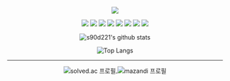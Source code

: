 <!-- header -->
<p align='center'>
  <img src="https://capsule-render.vercel.app/api?type=waving&color=e1f5fe&height=200&text=🐧&fontColor=ffffff&animation=twinkling&section=header&fontAlignY=36&fontSize=40"/>
</p>
<!-- e1f5fe -->

<!-- 기술 스택 뱃지 -->
<p align="center">
  <img src="https://img.shields.io/badge/C-00599C?style=flat&logo=c&logoColor=white"/>
  <img src="https://img.shields.io/badge/C++-00599C?style=flat&logo=c%2B%2B&logoColor=white"/>
  <img src="https://img.shields.io/badge/Java-007396?style=flat&logo=java&logoColor=white"/>
  <img src="https://img.shields.io/badge/Python-3776AB?style=flat&logo=python&logoColor=white"/>
  <img src="https://img.shields.io/badge/Spring-6DB33F?style=flat&logo=spring&logoColor=white"/>
  <img src="https://img.shields.io/badge/MySQL-4479A1?style=flat&logo=mysql&logoColor=white"/>
  <img src="https://img.shields.io/badge/Linux-FCC624?style=flat&logo=linux&logoColor=black"/>
  <img src="https://img.shields.io/badge/Windows-0078D6?style=flat&logo=windows&logoColor=white"/>
</p>

<!-- GitHub stats -->
<p align="center">
  <img src="https://github-readme-stats.vercel.app/api?username=s90d221&show_icons=true&include_all_commits=true&hide_border=true&bg_color=30,9abed9,e3ddee&title_color=fff&text_color=fff&icon_color=fff" alt="s90d221's github stats"/>
</p>
<p align="center">
  <img src="https://github-readme-stats.vercel.app/api/top-langs/?username=s90d221&layout=compact&hide_border=true&bg_color=30,e3ddee,9abed9&title_color=fff&text_color=fff&icon_color=fff&hide=scss,css,ejs,html" alt="Top Langs"/>
</p>

---

<!-- Baekjoon stats -->
<div align="center" style="margin-top: 10px;">
  <a href="https://solved.ac/s90d221">
    <img src="http://mazassumnida.wtf/api/v2/generate_badge?boj=s90d221" alt="solved.ac 프로필" style="display:inline-block; vertical-align:middle;"/>
  </a>
  <img src="http://mazandi.herokuapp.com/api?handle=s90d221&theme=warm" alt="mazandi 프로필" style="display:inline-block; vertical-align:middle;"/>
</div>
